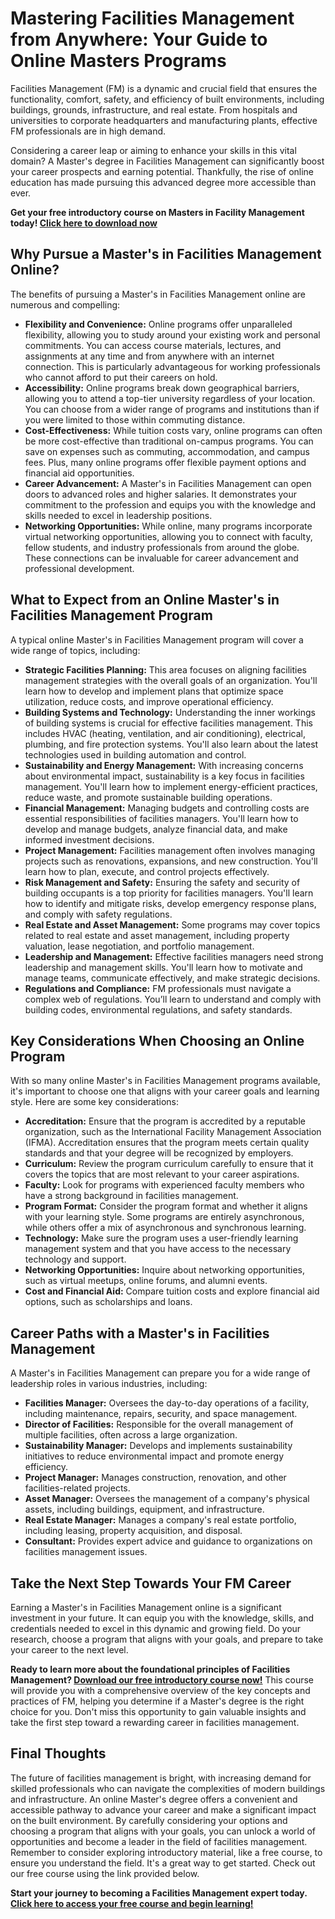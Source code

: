 # Mastering Facilities Management from Anywhere: Your Guide to Online Masters Programs

Facilities Management (FM) is a dynamic and crucial field that ensures the functionality, comfort, safety, and efficiency of built environments, including buildings, grounds, infrastructure, and real estate. From hospitals and universities to corporate headquarters and manufacturing plants, effective FM professionals are in high demand.

Considering a career leap or aiming to enhance your skills in this vital domain? A Master's degree in Facilities Management can significantly boost your career prospects and earning potential. Thankfully, the rise of online education has made pursuing this advanced degree more accessible than ever.

**Get your free introductory course on Masters in Facility Management today! [Click here to download now](https://udemywork.com/masters-in-facility-management-online)**

## Why Pursue a Master's in Facilities Management Online?

The benefits of pursuing a Master's in Facilities Management online are numerous and compelling:

*   **Flexibility and Convenience:** Online programs offer unparalleled flexibility, allowing you to study around your existing work and personal commitments. You can access course materials, lectures, and assignments at any time and from anywhere with an internet connection. This is particularly advantageous for working professionals who cannot afford to put their careers on hold.
*   **Accessibility:** Online programs break down geographical barriers, allowing you to attend a top-tier university regardless of your location. You can choose from a wider range of programs and institutions than if you were limited to those within commuting distance.
*   **Cost-Effectiveness:** While tuition costs vary, online programs can often be more cost-effective than traditional on-campus programs. You can save on expenses such as commuting, accommodation, and campus fees. Plus, many online programs offer flexible payment options and financial aid opportunities.
*   **Career Advancement:** A Master's in Facilities Management can open doors to advanced roles and higher salaries. It demonstrates your commitment to the profession and equips you with the knowledge and skills needed to excel in leadership positions.
*   **Networking Opportunities:** While online, many programs incorporate virtual networking opportunities, allowing you to connect with faculty, fellow students, and industry professionals from around the globe. These connections can be invaluable for career advancement and professional development.

## What to Expect from an Online Master's in Facilities Management Program

A typical online Master's in Facilities Management program will cover a wide range of topics, including:

*   **Strategic Facilities Planning:** This area focuses on aligning facilities management strategies with the overall goals of an organization. You'll learn how to develop and implement plans that optimize space utilization, reduce costs, and improve operational efficiency.
*   **Building Systems and Technology:** Understanding the inner workings of building systems is crucial for effective facilities management. This includes HVAC (heating, ventilation, and air conditioning), electrical, plumbing, and fire protection systems. You'll also learn about the latest technologies used in building automation and control.
*   **Sustainability and Energy Management:** With increasing concerns about environmental impact, sustainability is a key focus in facilities management. You'll learn how to implement energy-efficient practices, reduce waste, and promote sustainable building operations.
*   **Financial Management:** Managing budgets and controlling costs are essential responsibilities of facilities managers. You'll learn how to develop and manage budgets, analyze financial data, and make informed investment decisions.
*   **Project Management:** Facilities management often involves managing projects such as renovations, expansions, and new construction. You'll learn how to plan, execute, and control projects effectively.
*   **Risk Management and Safety:** Ensuring the safety and security of building occupants is a top priority for facilities managers. You'll learn how to identify and mitigate risks, develop emergency response plans, and comply with safety regulations.
*   **Real Estate and Asset Management:** Some programs may cover topics related to real estate and asset management, including property valuation, lease negotiation, and portfolio management.
*   **Leadership and Management:** Effective facilities managers need strong leadership and management skills. You'll learn how to motivate and manage teams, communicate effectively, and make strategic decisions.
*   **Regulations and Compliance:** FM professionals must navigate a complex web of regulations. You’ll learn to understand and comply with building codes, environmental regulations, and safety standards.

## Key Considerations When Choosing an Online Program

With so many online Master's in Facilities Management programs available, it's important to choose one that aligns with your career goals and learning style. Here are some key considerations:

*   **Accreditation:** Ensure that the program is accredited by a reputable organization, such as the International Facility Management Association (IFMA). Accreditation ensures that the program meets certain quality standards and that your degree will be recognized by employers.
*   **Curriculum:** Review the program curriculum carefully to ensure that it covers the topics that are most relevant to your career aspirations.
*   **Faculty:** Look for programs with experienced faculty members who have a strong background in facilities management.
*   **Program Format:** Consider the program format and whether it aligns with your learning style. Some programs are entirely asynchronous, while others offer a mix of asynchronous and synchronous learning.
*   **Technology:** Make sure the program uses a user-friendly learning management system and that you have access to the necessary technology and support.
*   **Networking Opportunities:** Inquire about networking opportunities, such as virtual meetups, online forums, and alumni events.
*   **Cost and Financial Aid:** Compare tuition costs and explore financial aid options, such as scholarships and loans.

## Career Paths with a Master's in Facilities Management

A Master's in Facilities Management can prepare you for a wide range of leadership roles in various industries, including:

*   **Facilities Manager:** Oversees the day-to-day operations of a facility, including maintenance, repairs, security, and space management.
*   **Director of Facilities:** Responsible for the overall management of multiple facilities, often across a large organization.
*   **Sustainability Manager:** Develops and implements sustainability initiatives to reduce environmental impact and promote energy efficiency.
*   **Project Manager:** Manages construction, renovation, and other facilities-related projects.
*   **Asset Manager:** Oversees the management of a company's physical assets, including buildings, equipment, and infrastructure.
*   **Real Estate Manager:** Manages a company's real estate portfolio, including leasing, property acquisition, and disposal.
*   **Consultant:** Provides expert advice and guidance to organizations on facilities management issues.

## Take the Next Step Towards Your FM Career

Earning a Master's in Facilities Management online is a significant investment in your future. It can equip you with the knowledge, skills, and credentials needed to excel in this dynamic and growing field. Do your research, choose a program that aligns with your goals, and prepare to take your career to the next level.

**Ready to learn more about the foundational principles of Facilities Management? [Download our free introductory course now!](https://udemywork.com/masters-in-facility-management-online)** This course will provide you with a comprehensive overview of the key concepts and practices of FM, helping you determine if a Master's degree is the right choice for you. Don't miss this opportunity to gain valuable insights and take the first step toward a rewarding career in facilities management.

## Final Thoughts

The future of facilities management is bright, with increasing demand for skilled professionals who can navigate the complexities of modern buildings and infrastructure. An online Master's degree offers a convenient and accessible pathway to advance your career and make a significant impact on the built environment. By carefully considering your options and choosing a program that aligns with your goals, you can unlock a world of opportunities and become a leader in the field of facilities management. Remember to consider exploring introductory material, like a free course, to ensure you understand the field. It's a great way to get started. Check out our free course using the link provided below.

**Start your journey to becoming a Facilities Management expert today. [Click here to access your free course and begin learning!](https://udemywork.com/masters-in-facility-management-online)**
